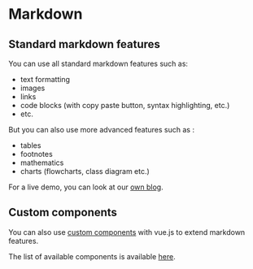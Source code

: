 # Markdown

## Standard markdown features
You can use all standard markdown features such as:
* text formatting
* images
* links 
* code blocks (with copy paste button, syntax highlighting, etc.)
* etc.

But you can also use more advanced features such as :
* tables
* footnotes
* mathematics
* charts (flowcharts, class diagram etc.)

For a live demo, you can look at our [own blog](https://mistral.bloggrify.com/markdown).

## Custom components
You can also use [custom components](https://content.nuxt.com/usage/markdown#vue-components) with vue.js to extend markdown features. 

The list of available components is available [here](https://mistral.bloggrify.com/custom-components).

